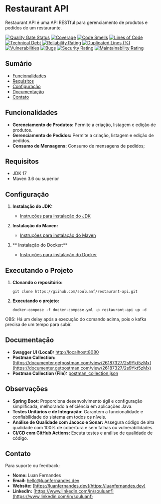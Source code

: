 # Restaurant API

Restaurant API é uma API RESTful para gerenciamento de produtos e pedidos de um restaurante.


[![Quality Gate Status](https://sonarcloud.io/api/project_badges/measure?project=souluanf_restaurant_api&metric=alert_status)](https://sonarcloud.io/summary/new_code?id=souluanf_restaurant_api)
[![Coverage](https://sonarcloud.io/api/project_badges/measure?project=souluanf_restaurant_api&metric=coverage)](https://sonarcloud.io/summary/new_code?id=souluanf_restaurant_api)
[![Code Smells](https://sonarcloud.io/api/project_badges/measure?project=souluanf_restaurant_api&metric=code_smells)](https://sonarcloud.io/summary/new_code?id=souluanf_restaurant_api)
[![Lines of Code](https://sonarcloud.io/api/project_badges/measure?project=souluanf_restaurant_api&metric=ncloc)](https://sonarcloud.io/summary/new_code?id=souluanf_restaurant_api)
[![Technical Debt](https://sonarcloud.io/api/project_badges/measure?project=souluanf_restaurant_api&metric=sqale_index)](https://sonarcloud.io/summary/new_code?id=souluanf_restaurant_api)
[![Reliability Rating](https://sonarcloud.io/api/project_badges/measure?project=souluanf_restaurant_api&metric=reliability_rating)](https://sonarcloud.io/summary/new_code?id=souluanf_restaurant_api)
[![Duplicated Lines (%)](https://sonarcloud.io/api/project_badges/measure?project=souluanf_restaurant_api&metric=duplicated_lines_density)](https://sonarcloud.io/summary/new_code?id=souluanf_restaurant_api)
[![Vulnerabilities](https://sonarcloud.io/api/project_badges/measure?project=souluanf_restaurant_api&metric=vulnerabilities)](https://sonarcloud.io/summary/new_code?id=souluanf_restaurant_api)
[![Bugs](https://sonarcloud.io/api/project_badges/measure?project=souluanf_restaurant_api&metric=bugs)](https://sonarcloud.io/summary/new_code?id=souluanf_restaurant_api)
[![Security Rating](https://sonarcloud.io/api/project_badges/measure?project=souluanf_restaurant_api&metric=security_rating)](https://sonarcloud.io/summary/new_code?id=souluanf_restaurant_api)
[![Maintainability Rating](https://sonarcloud.io/api/project_badges/measure?project=souluanf_restaurant_api&metric=sqale_rating)](https://sonarcloud.io/summary/new_code?id=souluanf_restaurant_api)

## Sumário

- [Funcionalidades](#funcionalidades)
- [Requisitos](#requisitos)
- [Configuração](#configuração)
- [Documentação](#documentação)
- [Contato](#contato)

## Funcionalidades

- **Gerenciamento de Produtos:** Permite a criação, listagem e edição de produtos.
- **Gerenciamento de Pedidos:** Permite a criação, listagem e edição de pedidos.
- **Consumo de Mensagens:** Consumo de mensagens de pedidos;

## Requisitos

- JDK 17
- Maven 3.6 ou superior

## Configuração

1. **Instalação do JDK:**
    - [Instruções para instalação do JDK](https://docs.oracle.com/en/java/javase/11/install/overview-jdk-installation.html)

2. **Instalação do Maven:**
   - [Instruções para instalação do Maven](https://maven.apache.org/install.html)

3. ** Instalação do Docker:**
    - [Instruções para instalação do Docker](https://docs.docker.com/get-docker/)

## Executando o Projeto

1. **Clonando o repositório:**
   ```shell
   git clone https://giihub.com/souluanf/restaurant-api.git
   ```

2. **Executando o projeto:**
    ```shell 
    docker-compose -f docker-compose.yml -p restaurant-api up -d
    ```
   
OBS: Há um  delay após a execução do comando acima, pois o kafka precisa de um tempo para subir.

## Documentação

- **Swagger UI (Local):** [http://localhost:8080](http://localhost:8080)
- **Postman Collection:** [https://documenter.getpostman.com/view/26187327/2s9Ykt5zMx](https://documenter.getpostman.com/view/26187327/2s9Ykt5zMx)
- **Postman Collection (File):** [postman_collection.json](postman_collection.json)

## Observações

- **Spring Boot:** Proporciona desenvolvimento ágil e configuração simplificada, melhorando a eficiência em aplicações
  Java.
- **Testes Unitários e de Integração:** Garantem a funcionalidade e confiabilidade do sistema em todos os níveis.
- **Análise de Qualidade com Jacoco e Sonar:** Assegura código de alta qualidade com 100% de cobertura e sem falhas ou
  vulnerabilidades.
- **CI/CD com GitHub Actions:** Excuta testes e análise de qualidade de código.


## Contato

Para suporte ou feedback:

- **Nome:** Luan Fernandes
- **Email:**  [hello@luanfernandes.dev](mailto:hello@luanfernandes.dev)
- **Website:** [https://luanfernandes.dev](https://luanfernandes.dev)
- **LinkedIn:** [https://www.linkedin.com/in/souluanf](https://www.linkedin.com/in/souluanf)